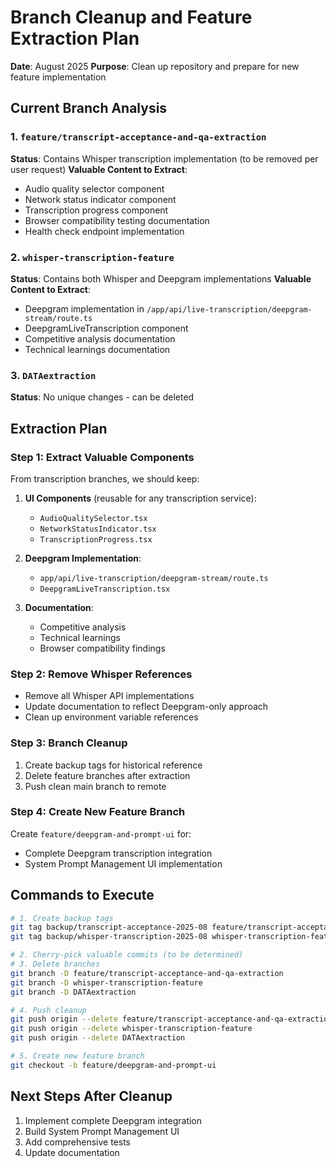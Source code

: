 # Branch Cleanup and Feature Extraction Plan

**Date**: August 2025
**Purpose**: Clean up repository and prepare for new feature implementation

## Current Branch Analysis

### 1. `feature/transcript-acceptance-and-qa-extraction`
**Status**: Contains Whisper transcription implementation (to be removed per user request)
**Valuable Content to Extract**:
- Audio quality selector component
- Network status indicator component
- Transcription progress component
- Browser compatibility testing documentation
- Health check endpoint implementation

### 2. `whisper-transcription-feature`
**Status**: Contains both Whisper and Deepgram implementations
**Valuable Content to Extract**:
- Deepgram implementation in `/app/api/live-transcription/deepgram-stream/route.ts`
- DeepgramLiveTranscription component
- Competitive analysis documentation
- Technical learnings documentation

### 3. `DATAextraction`
**Status**: No unique changes - can be deleted

## Extraction Plan

### Step 1: Extract Valuable Components
From transcription branches, we should keep:
1. **UI Components** (reusable for any transcription service):
   - `AudioQualitySelector.tsx`
   - `NetworkStatusIndicator.tsx`
   - `TranscriptionProgress.tsx`

2. **Deepgram Implementation**:
   - `app/api/live-transcription/deepgram-stream/route.ts`
   - `DeepgramLiveTranscription.tsx`

3. **Documentation**:
   - Competitive analysis
   - Technical learnings
   - Browser compatibility findings

### Step 2: Remove Whisper References
- Remove all Whisper API implementations
- Update documentation to reflect Deepgram-only approach
- Clean up environment variable references

### Step 3: Branch Cleanup
1. Create backup tags for historical reference
2. Delete feature branches after extraction
3. Push clean main branch to remote

### Step 4: Create New Feature Branch
Create `feature/deepgram-and-prompt-ui` for:
- Complete Deepgram transcription integration
- System Prompt Management UI implementation

## Commands to Execute

```bash
# 1. Create backup tags
git tag backup/transcript-acceptance-2025-08 feature/transcript-acceptance-and-qa-extraction
git tag backup/whisper-transcription-2025-08 whisper-transcription-feature

# 2. Cherry-pick valuable commits (to be determined)
# 3. Delete branches
git branch -D feature/transcript-acceptance-and-qa-extraction
git branch -D whisper-transcription-feature
git branch -D DATAextraction

# 4. Push cleanup
git push origin --delete feature/transcript-acceptance-and-qa-extraction
git push origin --delete whisper-transcription-feature
git push origin --delete DATAextraction

# 5. Create new feature branch
git checkout -b feature/deepgram-and-prompt-ui
```

## Next Steps After Cleanup
1. Implement complete Deepgram integration
2. Build System Prompt Management UI
3. Add comprehensive tests
4. Update documentation